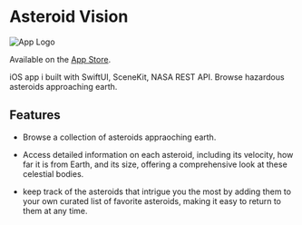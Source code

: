 # Asteroid Vision

![App Logo](https://github.com/user-attachments/assets/65ef3b61-9fd1-4a05-ab98-32172d02d6ed)

Available on the [App Store](https://apps.apple.com/us/app/asteroid-vision/id6480248381).

iOS app i built with SwiftUI, SceneKit, NASA REST API. Browse hazardous asteroids approaching earth.

## Features

- Browse a collection of asteroids appraoching earth.

- Access detailed information on each asteroid, including its velocity, how far it is from Earth, and its size, offering a comprehensive look at these celestial bodies.

- keep track of the asteroids that intrigue you the most by adding them to your own curated list of favorite asteroids, making it easy to return to them at any time.


